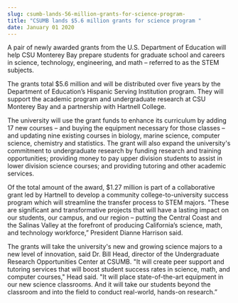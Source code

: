 ```yaml
---
slug: csumb-lands-56-million-grants-for-science-program-
title: "CSUMB lands $5.6 million grants for science program "
date: January 01 2020
---
```


 
<p>
  A pair of newly awarded grants from the U.S. Department of Education will help
  CSU Monterey Bay prepare students for graduate school and careers in science,
  technology, engineering, and math – referred to as the STEM subjects.
</p>
<p>
  The grants total $5.6 million and will be distributed over five years by the
  Department of Education’s Hispanic Serving Institution program. They will
  support the academic program and undergraduate research at CSU Monterey Bay
  and a partnership with Hartnell College.
</p>
<p>
  The university will use the grant funds to enhance its curriculum by adding 17
  new courses – and buying the equipment necessary for those classes – and
  updating nine existing courses in biology, marine science, computer science,
  chemistry and statistics. The grant will also expand the university's
  commitment to undergraduate research by funding research and training
  opportunities; providing money to pay upper division students to assist in
  lower division science courses; and providing tutoring and other academic
  services.
</p>
<p>
  Of the total amount of the award, $1.27 million is part of a collaborative
  grant led by Hartnell to develop a community college-to-university success
  program which will streamline the transfer process to STEM majors. "These are
  significant and transformative projects that will have a lasting impact on our
  students, our campus, and our region – putting the Central Coast and the
  Salinas Valley at the forefront of producing California’s science, math, and
  technology workforce,” President Dianne Harrison said.
</p>
<p>
  The grants will take the university's new and growing science majors to a new
  level of innovation, said Dr. Bill Head, director of the Undergraduate
  Research Opportunities Center at CSUMB. "It will create peer support and
  tutoring services that will boost student success rates in science, math, and
  computer courses," Head said. "It will place state-of-the-art equipment in our
  new science classrooms. And it will take our students beyond the classroom and
  into the field to conduct real-world, hands-on research.”
</p>
 
